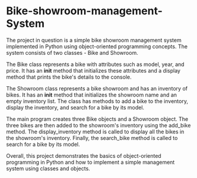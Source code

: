 # Bike-showroom-management-System


The project in question is a simple bike showroom management system implemented in Python using object-oriented programming concepts. The system consists of two classes - Bike and Showroom.

The Bike class represents a bike with attributes such as model, year, and price. It has an __init__ method that initializes these attributes and a display method that prints the bike's details to the console.

The Showroom class represents a bike showroom and has an inventory of bikes. It has an __init__ method that initializes the showroom name and an empty inventory list. The class has methods to add a bike to the inventory, display the inventory, and search for a bike by its model.

The main program creates three Bike objects and a Showroom object. The three bikes are then added to the showroom's inventory using the add_bike method. The display_inventory method is called to display all the bikes in the showroom's inventory. Finally, the search_bike method is called to search for a bike by its model.

Overall, this project demonstrates the basics of object-oriented programming in Python and how to implement a simple management system using classes and objects.
